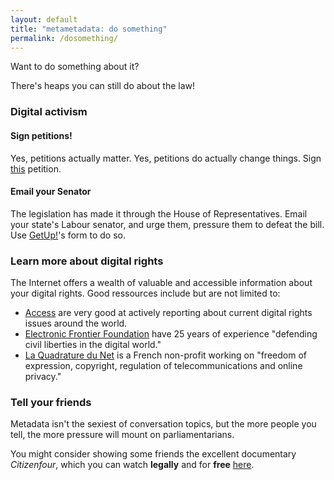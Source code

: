 ```yaml
---
layout: default
title: "metametadata: do something"
permalink: /dosomething/
---
```


<p class="lead">Want to do something about it?</p>

There's heaps you can still do about the law!

### Digital activism

#### Sign petitions!
Yes, petitions actually matter. Yes, petitions do actually change things.
Sign [this](https://www.getup.org.au/campaigns/privacy/mandatory-data-retention-efa--2/sign-the-petition) petition.

#### Email your Senator
The legislation has made it through the House of Representatives. Email your state's Labour senator, and urge them,
pressure them to defeat the bill.
Use
[GetUp!](https://www.getup.org.au/campaigns/privacy/email-your-mp/email-your-labor-representative?t=wqEexfOn3&utm_content=7535&utm_campaign=Labor%2c%20don%27t%20be%20so%20reckless&utm_source=blast&utm_medium=email)'s
form to do so.

### Learn more about digital rights
The Internet offers a wealth of valuable and accessible information about your digital rights. Good ressources include but are not limited to:

- [Access](https://www.accessnow.org/) are very good at actively reporting about current digital rights issues around the world.
- [Electronic Frontier Foundation](https://www.eff.org/) have 25 years of experience "defending civil liberties in the digital world."
- [La Quadrature du Net](http://www.laquadrature.net/en) is a French non-profit working on "freedom of expression, copyright, regulation of telecommunications and online privacy."

### Tell your friends
Metadata isn't the sexiest of conversation topics, but the more people you tell, the more pressure will
mount on parliamentarians.

You might consider showing some friends the excellent documentary _Citizenfour_,
which you can watch __legally__
and for __free__ [here](http://thoughtmaybe.com/citizenfour/).



<!---### Donate
There are a number of causes which are worthy of your monetary support.

- [Electronic Frontiers Australia](https://www.efa.org.au/),
an Australian nonprofit which promotes digital freedom, access, and privacy.
- [Electronic Frontiers Foundation](https://www.eff.org/), an American nonprofit organization 
defending civil liberties in the digital world. EFF champions user privacy,
free expression, and innovation through impact litigation, policy analysis,
grassroots activism, and technology development.
- [Fight for the Future](https://www.fightforthefuture.org/), an organisation which aims to build a grassroots movement to ensure that everyone can access the Internet’s many resources affordably, free of interference or censorship and with full privacy.-->

